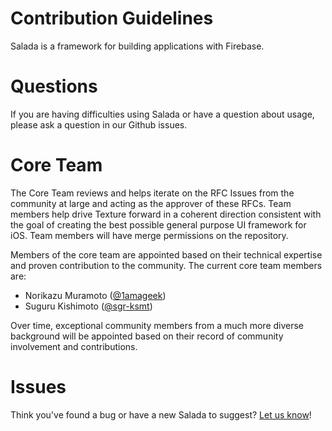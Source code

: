 # Contribution Guidelines
Salada is a framework for building applications with Firebase.

# Questions

If you are having difficulties using Salada or have a question about usage, please ask a question in our Github issues.

# Core Team

The Core Team reviews and helps iterate on the RFC Issues from the community at large and acting as the approver of these RFCs. Team members help drive Texture forward in a coherent direction consistent with the goal of creating the best possible general purpose UI framework for iOS. Team members will have merge permissions on the repository.

Members of the core team are appointed based on their technical expertise and proven contribution to the community. The current core team members are:

- Norikazu Muramoto ([@](https://github.com/1amageek)[1amageek](https://github.com/1amageek))
- Suguru Kishimoto ([@](https://github.com/sgr-ksmt)[sgr-ksmt](https://github.com/sgr-ksmt))


Over time, exceptional community members from a much more diverse background will be appointed based on their record of community involvement and contributions.

# Issues

Think you've found a bug or have a new Salada to suggest? [Let us know](https://github.com/1amageek/Salada/issues/new)!
